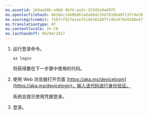 ```yaml
---
ms.assetid: 16dae88b-a4b8-4bfd-aa3c-25245a9ad975
ms.openlocfilehash: 6616ec1468b861adab0dc35d783db497137c9e20
ms.sourcegitcommit: f107cf927ea1ef51de181d87fc4bc078e9288e47
ms.translationtype: HT
ms.contentlocale: zh-CN
ms.lasthandoff: 09/04/2017
---
```

1. 运行登录命令。

    ```azurecli-interactive
    az login
    ```

   将获得要在下一步骤中使用的代码。 

1. 使用 Web 浏览器打开页面 [https://aka.ms/devicelogin](https://aka.ms/devicelogin)，输入该代码进行身份验证。

    系统会提示使用凭据登录。

1. 登录。
 
